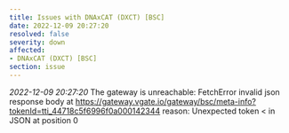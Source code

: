 ```yaml
---
title: Issues with DNAxCAT (DXCT) [BSC]
date: 2022-12-09 20:27:20
resolved: false
severity: down
affected:
- DNAxCAT (DXCT) [BSC]
section: issue
---
```


*2022-12-09 20:27:20* The gateway is unreachable: FetchError invalid json response body at https://gateway.vgate.io/gateway/bsc/meta-info?tokenId=tti_44718c5f6996f0a000142344 reason: Unexpected token < in JSON at position 0